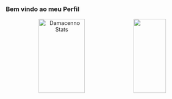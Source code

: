 ### Bem vindo ao meu Perfil
<div align="center">
   <img width="49%" height="195px" src="https://github-readme-stats.vercel.app/api?username=Damacenno&show_icons=true&count_private=true&hide_border=true&title_color=ff91a4&icon_color=ff91a4&text_color=c9d1d9&bg_color=0d1117" alt="Damacenno Stats"/>
  <img width="41%" height="195px" src="https://github-readme-stats.vercel.app/api/top-langs/?username=Damacenno&layout=compact&hide_border=true&title_color=ff91a4&text_color=ff91a4&bg_color=0d1115"/>
  </div>

